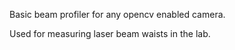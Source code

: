 Basic beam profiler for any opencv enabled camera. 

Used for measuring laser beam waists in the lab. 
